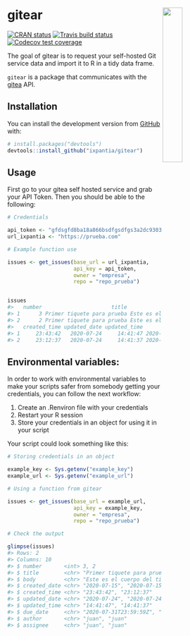 
<!-- README.md is generated from README.Rmd. Please edit that file -->

# gitear <a><img src="https://storage.googleapis.com/ix-paquetes-internos/logo-gitear.png" align="right" width="30%"></a>

<!-- badges: start -->

[![CRAN
status](https://www.r-pkg.org/badges/version/gitear)](https://cran.r-project.org/package=gitear)
[![Travis build
status](https://travis-ci.org/ixpantia/gitear.svg?branch=master)](https://travis-ci.org/ixpantia/gitear)
[![Codecov test
coverage](https://codecov.io/gh/ixpantia/gitear/branch/master/graph/badge.svg)](https://codecov.io/gh/ixpantia/gitear?branch=master)
<!-- badges: end -->

The goal of gitear is to request your self-hosted Git service data and
import it to R in a tidy data frame.

`gitear` is a package that communicates with the
[gitea](https://gitea.io/en-us/) API.

## Installation

You can install the development version from
[GitHub](https://github.com/) with:

``` r
# install.packages("devtools")
devtools::install_github("ixpantia/gitear")
```

## Usage

First go to your gitea self hosted service and grab your API Token. Then
you should be able to the following:

``` r
# Credentials

api_token <- "gfdsgfd8ba18a866bsdfgsdfgs3a2dc9303453b0c92dcfb19"
url_ixpantia <- "https://prueba.com"

# Example function use

issues <- get_issues(base_url = url_ixpantia,
                     api_key = api_token,
                     owner = "empresa",
                     repo = "repo_prueba")


issues
#>   number                      title                          body created_date
#> 1      3 Primer tiquete para prueba Este es el cuerpo del tiquete   2020-07-15
#> 2      2 Primer tiquete para prueba Este es el cuerpo del tiquete   2020-07-15
#>   created_time updated_date updated_time             due_date author assignee
#> 1     23:43:42   2020-07-24     14:41:47 2020-07-31T23:59:59Z   juan     juan
#> 2     23:12:37   2020-07-24     14:41:37 2020-07-31T23:59:59Z   juan     juan
```

## **Environmental variables:**

In order to work with environmental variables to make your scripts safer
from somebody getting your credentials, you can follow the next
workflow:

1.  Create an .Renviron file with your credentials
2.  Restart your R session
3.  Store your credentials in an object for using it in your script

Your script could look something like this:

``` r
# Storing credentials in an object

example_key <- Sys.getenv("example_key")
example_url <- Sys.getenv("example_url")

# Using a function from gitear

issues <- get_issues(base_url = example_url,
                     api_key = example_key,
                     owner = "empresa",
                     repo = "repo_prueba")

# Check the output

glimpse(issues)
#> Rows: 2
#> Columns: 10
#> $ number       <int> 3, 2
#> $ title        <chr> "Primer tiquete para prueba", "Primer tiquete para prueba"
#> $ body         <chr> "Este es el cuerpo del tiquete", "Este es el cuerpo del t…
#> $ created_date <chr> "2020-07-15", "2020-07-15"
#> $ created_time <chr> "23:43:42", "23:12:37"
#> $ updated_date <chr> "2020-07-24", "2020-07-24"
#> $ updated_time <chr> "14:41:47", "14:41:37"
#> $ due_date     <chr> "2020-07-31T23:59:59Z", "2020-07-31T23:59:59Z"
#> $ author       <chr> "juan", "juan"
#> $ assignee     <chr> "juan", "juan"
```
